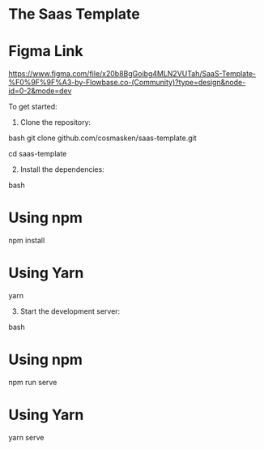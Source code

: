 # The Saas Template

# Figma Link
https://www.figma.com/file/x20b8BgGoibg4MLN2VUTah/SaaS-Template-%F0%9F%9F%A3-by-Flowbase.co-(Community)?type=design&node-id=0-2&mode=dev

To get started:

1. Clone the repository:


bash
git clone github.com/cosmasken/saas-template.git

cd saas-template

2. Install the dependencies:

bash

# Using npm

npm install

# Using Yarn

yarn

3. Start the development server:

bash

# Using npm

npm run serve

# Using Yarn

yarn serve
